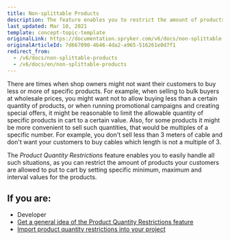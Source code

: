 ```yaml
---
title: Non-splittable Products
description: The feature enables you to restrict the amount of products your customers are allowed to put to cart (by specifying minimum, maximum, and interval values).
last_updated: Mar 10, 2021
template: concept-topic-template
originalLink: https://documentation.spryker.com/v6/docs/non-splittable-products
originalArticleId: 7d667090-4b46-4da2-a965-516261e0d7f1
redirect_from:
  - /v6/docs/non-splittable-products
  - /v6/docs/en/non-splittable-products
---
```


There are times when shop owners might not want their customers to buy less or more of specific products. For example, when selling to bulk buyers at wholesale prices, you might want not to allow buying less than a certain quantity of products, or when running promotional campaigns and creating special offers, it might be reasonable to limit the allowable quantity of specific products in cart to a certain value. Also, for some products it might be more convenient to sell such quantities, that would be multiples of a specific number. For example, you don't sell less than 3 meters of cable and don't want your customers to buy cables which length is not a multiple of 3.

The *Product Quantity Restrictions* feature enables you to easily handle all such situations, as you can restrict the amount of products your customers are allowed to put to cart by setting specific minimum, maximum and interval values for the products.

## If you are:

<div class="mr-container">
    <div class="mr-list-container">
        <div class="mr-col">
            <ul class="mr-list mr-list-green">
                <li class="mr-title">Developer</li>
                <li><a href="/docs/scos/user/features/{{page.version}}/non-splittable-products-feature-overview.html" class="mr-link">Get a general idea of the Product Quantity Restrictions feature</a></li>
                <li><a href="/docs/scos/dev/data-import/{{page.version}}/data-import-categories/merchandising-setup/product-merchandising/file-details-product-quantity.csv.html" class="mr-link">Import product quantity restrictions into your project</a></li>     
           </ul>
        </div>
     </div>
</div>
